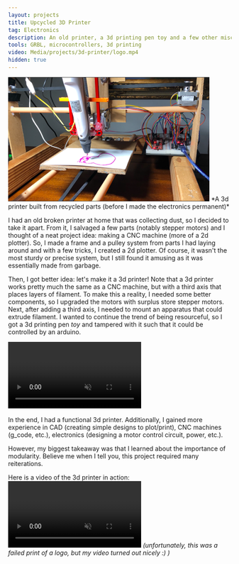 ```yaml
---
layout: projects
title: Upcycled 3D Printer
tag: Electronics
description: An old printer, a 3d printing pen toy and a few other miscellaneous parts were transformed into a low-budget 3d printer
tools: GRBL, microcontrollers, 3d printing
video: Media/projects/3d-printer/logo.mp4
hidden: true
---
```

<img src="/Media/projects/3d-printer/3d.png">
*A 3d printer built from recycled parts (before I made the electronics permanent)*

I had an old broken printer at home that was collecting dust, so I decided to take it apart. From it, I salvaged a few parts (notably stepper motors) and I thought of a neat project idea: making a CNC machine (more of a 2d plotter). So, I made a frame and a pulley system from parts I had laying around and with a few tricks, I created a 2d plotter. Of course, it wasn't the most sturdy or precise system, but I still found it amusing as it was essentially made from garbage. 

Then, I got better idea: let's make it a 3d printer! Note that a 3d printer works pretty much the same as a CNC machine, but with a third axis that places layers of filament. To make this a reality, I needed some better components, so I upgraded the motors with surplus store stepper motors. Next, after adding a third axis, I needed to mount an apparatus that could extrude filament. I wanted to continue the trend of being resourceful, so I got a 3d printing pen *toy* and tampered with it such that it could be controlled by an arduino. 

<video autoplay loop muted playsinline>
 <source src="/Media/projects/3d-printer/3dPrinter.mp4" type="video/mp4">
</video>

In the end, I had a functional 3d printer. Additionally, I gained more experience in CAD (creating simple designs to plot/print), CNC machines (g_code, etc.), electronics (designing a motor control circuit, power, etc.). 

However, my biggest takeaway was that I learned about the importance of modularity. Believe me when I tell you, this project required many reiterations.

Here is a video of the 3d printer in action:   
<video autoplay loop muted playsinline>
 <source src="/Media/projects/3d-printer/logo.mp4" type="video/mp4">
</video>
*(unfortunately, this was a failed print of a logo, but my video turned out nicely :) )*